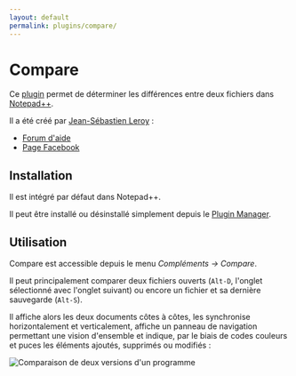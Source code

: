 ```yaml
---
layout: default
permalink: plugins/compare/
---
```

# Compare

Ce [plugin](plugins.md) permet de déterminer les différences entre deux fichiers dans [Notepad++](notepad++.md).

Il a été créé par [Jean-Sébastien Leroy](http://sourceforge.net/users/harrybharry) :

- [Forum d'aide](http://sourceforge.net/projects/npp-plugins/forums/forum/730527)
- [Page Facebook](http://facebook.com/pages/Notepad-plus-plus-Compare-plugin/156187331112718)

## Installation

Il est intégré par défaut dans Notepad++.

Il peut être installé ou désinstallé simplement depuis le [Plugin Manager](plugin-manager.md).

## Utilisation

Compare est accessible depuis le menu *Compléments -> Compare*.

Il peut principalement comparer deux fichiers ouverts (`Alt-D`, l'onglet sélectionné avec l'onglet suivant) ou encore un fichier et sa dernière sauvegarde (`Alt-S`).

Il affiche alors les deux documents côtes à côtes, les synchronise horizontalement et verticalement, affiche un panneau de navigation permettant une vision d'ensemble et indique, par le biais de codes couleurs et puces les éléments ajoutés, supprimés ou modifiés :

![Comparaison de deux versions d'un programme](https://github.com/nliautaud/nppmanuel/blob/master/images/notepadpp_compare.png)
